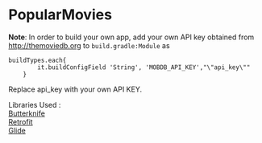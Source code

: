 # PopularMovies
<b>Note</b>: In order to build your own app, add your own API key obtained from http://themoviedb.org to ```build.gradle:Module``` as 
```
buildTypes.each{
        it.buildConfigField 'String', 'MOBDB_API_KEY',"\"api_key\""
    }
```
Replace api_key with your own API KEY.<br />

Libraries Used : <br />
[Butterknife](https://github.com/JakeWharton/butterknife)<br />
[Retrofit](https://github.com/square/retrofit)<br />
[Glide](https://github.com/bumptech/glide)
